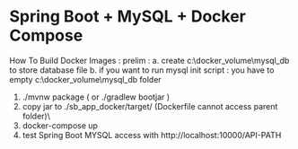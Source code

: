 # Spring Boot + MySQL + Docker Compose


How To Build Docker Images : 
prelim :
a. create c:\docker_volume\mysql_db to store database file
b. if you want to run mysql init script : you have to empty c:\docker_volume\mysql_db folder



1. ./mvnw package ( or ./gradlew bootjar )
2. copy jar to ./sb_app_docker/target/ (Dockerfile cannot access parent folder)\
3. docker-compose up
4. test Spring Boot MYSQL access with http://localhost:10000/API-PATH